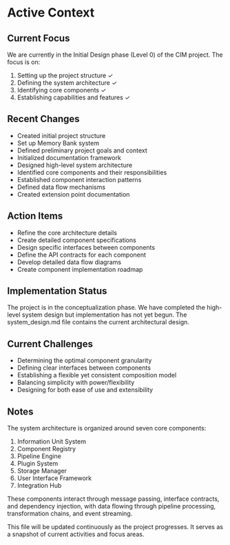 # Active Context

## Current Focus

We are currently in the Initial Design phase (Level 0) of the CIM project. The focus is on:

1. Setting up the project structure ✓
2. Defining the system architecture ✓
3. Identifying core components ✓
4. Establishing capabilities and features ✓

## Recent Changes

- Created initial project structure
- Set up Memory Bank system
- Defined preliminary project goals and context
- Initialized documentation framework
- Designed high-level system architecture
- Identified core components and their responsibilities
- Established component interaction patterns
- Defined data flow mechanisms
- Created extension point documentation

## Action Items

- Refine the core architecture details
- Create detailed component specifications
- Design specific interfaces between components
- Define the API contracts for each component
- Develop detailed data flow diagrams
- Create component implementation roadmap

## Implementation Status

The project is in the conceptualization phase. We have completed the high-level system design but implementation has not yet begun. The system_design.md file contains the current architectural design.

## Current Challenges

- Determining the optimal component granularity
- Defining clear interfaces between components
- Establishing a flexible yet consistent composition model
- Balancing simplicity with power/flexibility
- Designing for both ease of use and extensibility

## Notes

The system architecture is organized around seven core components:
1. Information Unit System
2. Component Registry
3. Pipeline Engine
4. Plugin System
5. Storage Manager
6. User Interface Framework
7. Integration Hub

These components interact through message passing, interface contracts, and dependency injection, with data flowing through pipeline processing, transformation chains, and event streaming.

This file will be updated continuously as the project progresses. It serves as a snapshot of current activities and focus areas. 